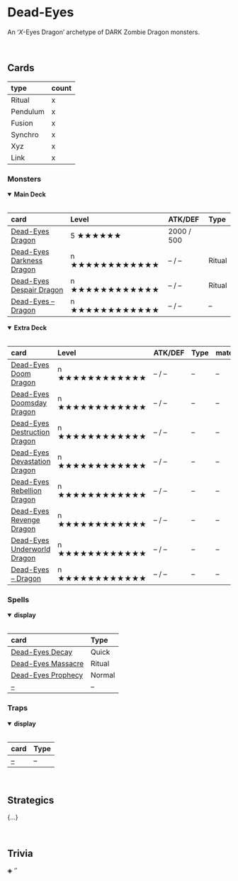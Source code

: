 # Dead-Eyes

An ‘*X*-Eyes Dragon’ archetype of DARK Zombie Dragon monsters.


<br>


## Cards

| type | count |
| :--- | :---- |
| Ritual | x |
| Pendulum | x |
| Fusion | x |
| Synchro | x |
| Xyz | x |
| Link | x |

### Monsters

<details open>
  <summary> <b> Main Deck </b> </summary> <br>

| card | Level | ATK/DEF | Type |
| :--- | :---- | :------ | :--- |
| [Dead-Eyes Dragon](../cards/monsters/standard/Dead-Eyes%20Dragon.md) | 5 ★★★★★★ | 2000 / 500 | |
| [Dead-Eyes Darkness Dragon](../cards/monsters/ritual/Dead-Eyes%20Darkness%20Dragon.md) | n ★★★★★★★★★★★★ | – / – | Ritual |
| [Dead-Eyes Despair Dragon](../cards/monsters/ritual/Dead-Eyes%20Despair%20Dragon.md) | n ★★★★★★★★★★★★ | – / – | Ritual |
| [Dead-Eyes – Dragon](../cards/monsters/standard/Dead-Eyes%20–%20Dragon.md) | n ★★★★★★★★★★★★ | – / – | – |

</details>

<details open>
  <summary> <b> Extra Deck </b> </summary> <br>

| card | Level | ATK/DEF | Type | material |
| :--- | :---- | :------ | :--- | :------- |
| [Dead-Eyes Doom Dragon](../cards/monsters/xyz/Dead-Eyes%20Doom%20Dragon.md) | n ★★★★★★★★★★★★ | – / – | – | – |
| [Dead-Eyes Doomsday Dragon](../cards/monsters/xyz/Dead-Eyes%20Doomsday%20Dragon.md) | n ★★★★★★★★★★★★ | – / – | – | – |
| [Dead-Eyes Destruction Dragon](../cards/monsters/fusion/Dead-Eyes%20Destruction%20Dragon.md) | n ★★★★★★★★★★★★ | – / – | – | – |
| [Dead-Eyes Devastation Dragon](../cards/monsters/fusion/Dead-Eyes%20Devastation%20Dragon.md) | n ★★★★★★★★★★★★ | – / – | – | – |
| [Dead-Eyes Rebellion Dragon](../cards/monsters/xyz/Dead-Eyes%20Rebellion%20Dragon.md) | n ★★★★★★★★★★★★ | – / – | – | – |
| [Dead-Eyes Revenge Dragon](../cards/monsters/xyz/Dead-Eyes%20Revenge%20Dragon.md) | n ★★★★★★★★★★★★ | – / – | – | – |
| [Dead-Eyes Underworld Dragon](../cards/monsters/fusion/Dead-Eyes%20Underworld%20Dragon.md) | n ★★★★★★★★★★★★ | – / – | – | – |
| [Dead-Eyes – Dragon](../cards/monsters/–/Dead-Eyes%20–%20Dragon.md) | n ★★★★★★★★★★★★ | – / – | – | – |

</details>

### Spells

<details open>
  <summary> <b> display </b> </summary> <br>

| card | Type |
| :--- | :--- |
| [Dead-Eyes Decay](../cards/spells/–.md) | Quick |
| [Dead-Eyes Massacre](../cards/spells/–.md) | Ritual |
| [Dead-Eyes Prophecy](../cards/spells/–.md) | Normal |
| [–](../cards/spells/–.md) | – |

</details>

### Traps

<details open>
  <summary> <b> display </b> </summary> <br>

| card | Type |
| :--- | :--- |
| [–](../cards/traps/–.md) | – |

</details>


<br>


## Strategics

{...}


<br>


## Trivia

◈ ‘’